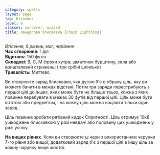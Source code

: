 ```yaml
---
category: spells
layout: page
tag: Втілення
level: 6
classes: sorcerer, wizard
title: Ланцюгова блискавка [Chain Lightning]
---
```


_Втілення, 6 рівень; маг, чарівник_     
**Час створення:** 1 дія    
**Відстань:** 150 футів    
**Складові:** В, С, М (трохи хутра; шматочок бурштину, скла або кришталевий стрижень; і три срібні шпильки)    
**Тривалість:** Миттєво    

Ви створюєте заряд блискавки, яка дугою б'є в обрану ціль, яку ви можете бачити в межах відстані. Потім три заряди перестрибують з першої цілі до інших, яких може бути не більше трьох, кожна з яких повинна перебувати в межах 30 футів від першої цілі. Ціль може бути істотою або предметом, і на кожну ціль можна націлити тільки один заряд.    

Ціль повинна зробити рятівний кидок Спритності. Ціль отримує 10к8 ушкоджень блискавкою у разі невдачі або половину цих ушкоджень у разі успіху.  

**На вищих рівнях.** Коли ви створюєте ці чари з використанням чарунки 7-го рівня або вищої, додатковий заряд б'є з першої цілі в іншу ціль за кожну чарунку вище шостої. 
